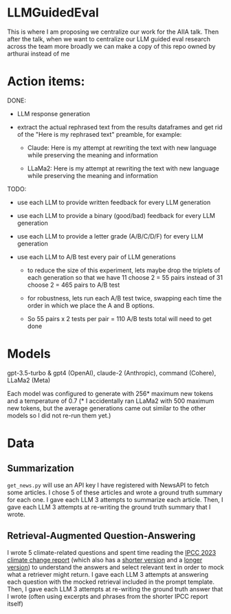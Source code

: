 # LLMGuidedEval

This is where I am proposing we centralize our work for the AIIA talk. Then after the talk, when we want to centralize our LLM guided eval research across the team more broadly we can make a copy of this repo owned by arthurai instead of me

# Action items:

DONE: 

- LLM response generation

- extract the actual rephrased text from the results dataframes and get rid of the "Here is my rephrased text" preamble, for example:

  * Claude:	Here is my attempt at rewriting the text with new language while preserving the meaning and information
 
  * LLaMa2: Here is my attempt at rewriting the text with new language while preserving the meaning and information



TODO:
  
- use each LLM to provide written feedback for every LLM generation

- use each LLM to provide a binary (good/bad) feedback for every LLM generation

- use each LLM to provide a letter grade (A/B/C/D/F) for every LLM generation

- use each LLM to A/B test every pair of LLM generations 

   * to reduce the size of this experiment, lets maybe drop the triplets of each generation so that we have 11 choose 2 = 55 pairs instead of 31 choose 2 = 465 pairs to A/B test
 
   * for robustness, lets run each A/B test twice, swapping each time the order in which we place the A and B options.
   
   * So 55 pairs x 2 tests per pair = 110 A/B tests total will need to get done

# Models

gpt-3.5-turbo & gpt4 (OpenAI), claude-2 (Anthropic), command (Cohere), LLaMa2 (Meta)

Each model was configured to generate with 256* maximum new tokens and a temperature of 0.7 (* I accidentally ran LLaMa2 with 500 maximum new tokens, but the average generations came out similar to the other models so I did not re-run them yet.)

# Data

## Summarization

`get_news.py` will use an API key I have registered with NewsAPI to fetch some articles. I chose 5 of these articles and wrote a ground truth summary for each one. I gave each LLM 3 attempts to summarize each article. Then, I gave each LLM 3 attempts at re-writing the ground truth summary that I wrote.

## Retrieval-Augmented Question-Answering

I wrote 5 climate-related questions and spent time reading the [IPCC 2023 climate change report](https://www.ipcc.ch/report/ar6/syr/downloads/report/IPCC_AR6_SYR_SPM.pdf) (which also has a [shorter version](https://www.ipcc.ch/report/ar6/syr/resources/spm-headline-statements/) and a [longer version](https://www.ipcc.ch/report/ar6/syr/downloads/report/IPCC_AR6_SYR_LongerReport.pdf)) to understand the answers and select relevant text in order to mock what a retriever might return. I gave each LLM 3 attempts at answering each question with the mocked retrieval included in the prompt template. Then, I gave each LLM 3 attempts at re-writing the ground truth answer that I wrote (often using excerpts and phrases from the shorter IPCC report itself) 
